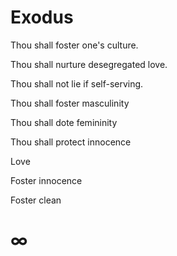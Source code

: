 # Exodus
 Thou shall foster one's culture.

 Thou shall nurture desegregated love.

 Thou shall not lie if self-serving.

 Thou shall foster masculinity

 Thou shall dote femininity

 Thou shall protect innocence

 Love

 Foster innocence

 Foster clean

# ∞


